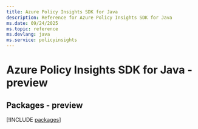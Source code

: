 ```yaml
---
title: Azure Policy Insights SDK for Java
description: Reference for Azure Policy Insights SDK for Java
ms.date: 09/24/2025
ms.topic: reference
ms.devlang: java
ms.service: policyinsights
---
```

# Azure Policy Insights SDK for Java - preview
## Packages - preview
[!INCLUDE [packages](policy-insights-index.md)]